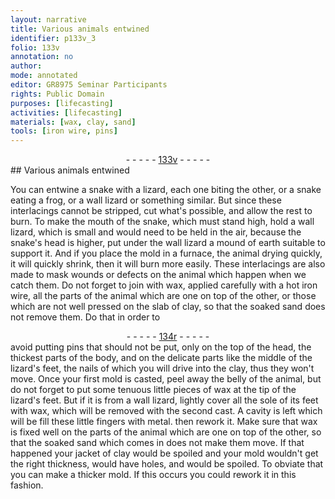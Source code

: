 ```yaml
---
layout: narrative
title: Various animals entwined
identifier: p133v_3
folio: 133v
annotation: no
author:
mode: annotated
editor: GR8975 Seminar Participants
rights: Public Domain
purposes: [lifecasting]
activities: [lifecasting]
materials: [wax, clay, sand]
tools: [iron wire, pins]
---
```


 <div class="folio" align="center">- - - - - <a href="http://gallica.bnf.fr/ark:/12148/btv1b10500001g/f272.image" target="_blank">133v</a> - - - - - </div> 
## Various animals entwined

  <span class="activity"></span> 
 You can entwine a <span class="animal">snake</span> with a <span class="animal">lizard</span>, each one biting the other, or a <span class="animal">snake</span> eating a <span class="animal">frog</span>, or a <span class="animal">wall lizard</span> or something similar. But since these interlacings cannot be stripped, cut what's possible, and allow the rest to burn. To make the mouth of the <span class="animal">snake</span>, which must stand high, hold a <span class="animal">wall lizard</span>, which is small and would need to be held in the air, because the snake's head is higher, put under the wall <span class="animal">lizard</span> a mound of earth suitable to support it. And if you place the mold in a furnace, the animal drying quickly, it will quickly shrink, then it will burn more easily. These interlacings are also made to mask wounds or defects on the animal which happen when we catch them. Do not forget to join with <span class="material">wax</span>, applied carefully with a hot <span class="tool">iron wire</span>, all the parts of the animal which are one on top of the other, or those which are not well pressed on the slab of <span class="material">clay</span>, so that the soaked <span class="material">sand</span> does not remove them. Do that in order to 
 <div class="folio" align="center">- - - - - <a href="http://gallica.bnf.fr/ark:/12148/btv1b10500001g/f273.image" target="_blank">134r</a> - - - - - </div> 
 avoid putting <span class="tool">pins</span> that should not be put, only on the top of the head, the thickest parts of the body, and on the delicate parts like the middle of the lizard's feet, the nails of which you will drive into the <span class="material">clay</span>, thus they won't move. Once your first mold is casted, peel away the belly of the animal, but do not forget to put some tenuous little pieces of <span class="material">wax</span> at the tip of the lizard's feet. But if it is from a <span class="animal">wall lizard</span>, lightly cover all the sole of its feet with wax, which will be removed with the second cast. A cavity is left which will be fill these little fingers with metal. then rework it. Make sure that <span class="material">wax</span> is fixed well on the parts of the animal which are one on top of the other, so that the soaked <span class="material">sand</span> which comes in does not make them move. If that happened your jacket of <span class="material">clay</span> would be spoiled and your mold wouldn't get the right thickness, would have holes, and would be spoiled. To obviate that you can make a thicker mold. If this occurs you could rework it in this fashion.
 